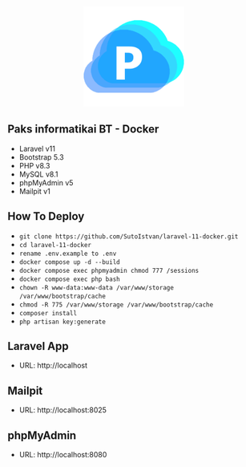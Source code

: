 <p align="center"><a href="https://laravel.com" target="_blank"><img src="public/assets/img/logo.png" width="200" alt="Laravel Logo"></a></p>

## Paks informatikai BT - Docker
- Laravel v11
- Bootstrap 5.3
- PHP v8.3
- MySQL v8.1
- phpMyAdmin v5
- Mailpit v1

##  How To Deploy
- `git clone https://github.com/SutoIstvan/laravel-11-docker.git`
- `cd laravel-11-docker`
- `rename .env.example to .env`
- `docker compose up -d --build`
- `docker compose exec phpmyadmin chmod 777 /sessions`
- `docker compose exec php bash`
- `chown -R www-data:www-data /var/www/storage /var/www/bootstrap/cache`
- `chmod -R 775 /var/www/storage /var/www/bootstrap/cache`
- `composer install`
- `php artisan key:generate`

## Laravel App
- URL: http://localhost

## Mailpit
- URL: http://localhost:8025
## phpMyAdmin
- URL: http://localhost:8080
